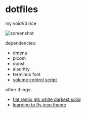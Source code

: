 # dotfiles
my void/i3 rice

![screenshot](https://user-images.githubusercontent.com/98802603/228832443-cc2f6cfe-738c-4d1e-84a1-cb86b5a0cc1e.png)

dependencies:
- dmenu
- picom
- dunst
- alacritty
- terminus font
- <a href="https://github.com/ericmurphyxyz/dotfiles/blob/master/.local/bin/changevolume">volume control script</a>

other things:
- <a href="https://www.gnome-look.org/p/1214931">flat remix gtk white darkest solid</a>
- <a href="https://www.pling.com/p/1239029/">learning to fly icon theme</a>
